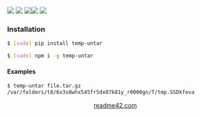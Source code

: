 <!--
https://readme42.com
-->



[![](https://img.shields.io/badge/OS-Unix-blue.svg?longCache=True)]()
[![](https://img.shields.io/pypi/v/temp-untar.svg?maxAge=3600)](https://pypi.org/project/temp-untar/)
[![](https://img.shields.io/npm/v/temp-untar.svg?maxAge=3600)](https://www.npmjs.com/package/temp-untar)[![](https://img.shields.io/badge/License-Unlicense-blue.svg?longCache=True)](https://unlicense.org/)
[![](https://github.com/andrewp-as-is/temp-untar/workflows/tests42/badge.svg)](https://github.com/andrewp-as-is/temp-untar/actions)

### Installation
```bash
$ [sudo] pip install temp-untar
```

```bash
$ [sudo] npm i -g temp-untar
```

#### Examples
```bash
$ temp-untar file.tar.gz
/var/folders/t8/6x3s8whx545fr5dx07k81y_r0000gn/T/tmp.SSDkfeva
```

<p align="center">
    <a href="https://readme42.com/">readme42.com</a>
</p>